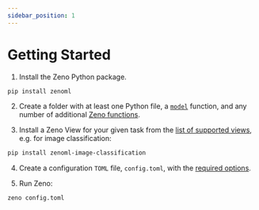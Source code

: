 ```yaml
---
sidebar_position: 1
---
```


# Getting Started

1. Install the Zeno Python package.

```bash
pip install zenoml
```

2. Create a folder with at least one Python file, a [`model`](/docs/api#predict) function, and any number of additional [Zeno functions](/docs/api/).

3. Install a Zeno View for your given task from the [list of supported views](/docs/views), e.g. for image classification:

```bash
pip install zenoml-image-classification
```

4. Create a configuration `TOML` file, `config.toml`, with the [required options](/docs/configuration).

5. Run Zeno:

```bash
zeno config.toml
```
